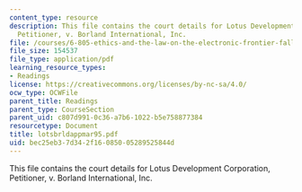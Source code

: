 ```yaml
---
content_type: resource
description: This file contains the court details for Lotus Development Corporation,
  Petitioner, v. Borland International, Inc.
file: /courses/6-805-ethics-and-the-law-on-the-electronic-frontier-fall-2005/bec25eb37d342f16085005289525844d_lotsbrldappmar95.pdf
file_size: 154537
file_type: application/pdf
learning_resource_types:
- Readings
license: https://creativecommons.org/licenses/by-nc-sa/4.0/
ocw_type: OCWFile
parent_title: Readings
parent_type: CourseSection
parent_uid: c807d991-0c36-a7b6-1022-b5e758877384
resourcetype: Document
title: lotsbrldappmar95.pdf
uid: bec25eb3-7d34-2f16-0850-05289525844d
---
```

This file contains the court details for Lotus Development Corporation, Petitioner, v. Borland International, Inc.